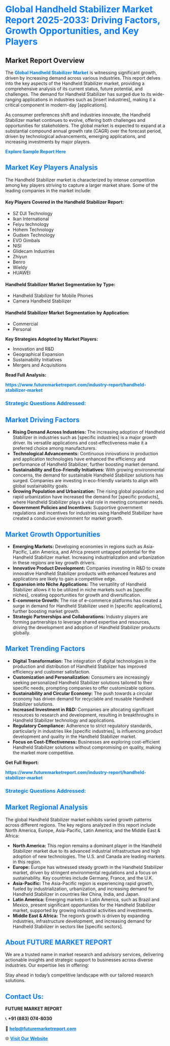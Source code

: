 <h1 style="color: #007BFF;">Global Handheld Stabilizer Market Report 2025-2033: Driving Factors, Growth Opportunities, and Key Players</h1>

<section id="overview">
<h2>Market Report Overview</h2>
<p>The <a href="https://www.futuremarketreport.com/industry-report/handheld-stabilizer-market" style="color: #007BFF; text-decoration: none;"><strong>Global Handheld Stabilizer Market</strong></a> is witnessing significant growth, driven by increasing demand across various industries. This report delves into the key aspects of the Handheld Stabilizer market, providing a comprehensive analysis of its current status, future potential, and challenges. The demand for Handheld Stabilizer has surged due to its wide-ranging applications in industries such as [insert industries], making it a critical component in modern-day [applications].</p>
<p>As consumer preferences shift and industries innovate, the Handheld Stabilizer market continues to evolve, offering both challenges and opportunities for stakeholders. The global market is expected to expand at a substantial compound annual growth rate (CAGR) over the forecast period, driven by technological advancements, emerging applications, and increasing investments by major players.</p>
</section>

<section id="overview">
<p><a href="https://www.futuremarketreport.com/request-sample/reportId=116017" style="color: #007BFF; text-decoration: none;"><strong>Explore Sample Report Here</strong></a></p>
</section>

<section id="key-players">
<h2 style="color: #007BFF;">Market Key Players Analysis</h2>
<p>The Handheld Stabilizer market is characterized by intense competition among key players striving to capture a larger market share. Some of the leading companies in the market include:</p>
<h4>Key Players Covered in the Handheld Stabilizer Report:</h4>
<ul><li>SZ DJI Technology</li><li>Ikan International</li><li>Feiyu technology</li><li>Hohem Technology</li><li>Gudsen Technology</li><li>EVO Gimbals</li><li>NISI</li><li>Glidecam Industries</li><li>Zhiyun</li><li>Benro</li><li>Wieldy</li><li>HUAWEI</li></ul>
<h4>Handheld Stabilizer Market Segmentation by Type:</h4>
<ul><li>Handheld Stabilizer for Mobile Phones</li><li>Camera Handheld Stabilizer</li></ul>

<h4>Handheld Stabilizer Market Segmentation by Application:</h4>
<ul><li>Commercial</li><li>Personal</li></ul>
<p><strong>Key Strategies Adopted by Market Players:</strong></p>
<ul>
<li>Innovation and R&D</li>
<li>Geographical Expansion</li>
<li>Sustainability Initiatives</li>
<li>Mergers and Acquisitions</li>
</ul>
</section>

<section>
<p><strong>Read Full Analysis: </strong></p><a href="https://www.futuremarketreport.com/industry-report/handheld-stabilizer-market" style="color: #007BFF; text-decoration: none;"><strong>https://www.futuremarketreport.com/industry-report/handheld-stabilizer-market</strong></a>
<h3 style="color: #007BFF;">Strategic Questions Addressed:</h3>
</section>

<section id="driving-factors">
<h2 style="color: #007BFF;">Market Driving Factors</h2>
<ul>
<li><strong>Rising Demand Across Industries:</strong> The increasing adoption of Handheld Stabilizer in industries such as [specific industries] is a major growth driver. Its versatile applications and cost-effectiveness make it a preferred choice among manufacturers.</li>
<li><strong>Technological Advancements:</strong> Continuous innovations in production and application technologies have enhanced the efficiency and performance of Handheld Stabilizer, further boosting market demand.</li>
<li><strong>Sustainability and Eco-Friendly Initiatives:</strong> With growing environmental concerns, the demand for sustainable Handheld Stabilizer solutions has surged. Companies are investing in eco-friendly variants to align with global sustainability goals.</li>
<li><strong>Growing Population and Urbanization:</strong> The rising global population and rapid urbanization have increased the demand for [specific products], where Handheld Stabilizer plays a vital role in meeting consumer needs.</li>
<li><strong>Government Policies and Incentives:</strong> Supportive government regulations and incentives for industries using Handheld Stabilizer have created a conducive environment for market growth.</li>
</ul>
</section>

<section id="growth-opportunities">
<h2 style="color: #007BFF;">Market Growth Opportunities</h2>
<ul>
<li><strong>Emerging Markets:</strong> Developing economies in regions such as Asia-Pacific, Latin America, and Africa present untapped potential for the Handheld Stabilizer market. Increasing industrialization and urbanization in these regions are key growth drivers.</li>
<li><strong>Innovative Product Development:</strong> Companies investing in R&D to create innovative Handheld Stabilizer products with enhanced features and applications are likely to gain a competitive edge.</li>
<li><strong>Expansion into Niche Applications:</strong> The versatility of Handheld Stabilizer allows it to be utilized in niche markets such as [specific niches], creating opportunities for growth and diversification.</li>
<li><strong>E-commerce Growth:</strong> The rise of e-commerce platforms has created a surge in demand for Handheld Stabilizer used in [specific applications], further boosting market growth.</li>
<li><strong>Strategic Partnerships and Collaborations:</strong> Industry players are forming partnerships to leverage shared expertise and resources, driving the development and adoption of Handheld Stabilizer products globally.</li>
</ul>
</section>

<section id="trending-factors">
<h2 style="color: #007BFF;">Market Trending Factors</h2>
<ul>
<li><strong>Digital Transformation:</strong> The integration of digital technologies in the production and distribution of Handheld Stabilizer has improved efficiency and customer satisfaction.</li>
<li><strong>Customization and Personalization:</strong> Consumers are increasingly seeking personalized Handheld Stabilizer solutions tailored to their specific needs, prompting companies to offer customizable options.</li>
<li><strong>Sustainability and Circular Economy:</strong> The push towards a circular economy has driven demand for recyclable and reusable Handheld Stabilizer solutions.</li>
<li><strong>Increased Investment in R&D:</strong> Companies are allocating significant resources to research and development, resulting in breakthroughs in Handheld Stabilizer technology and applications.</li>
<li><strong>Regulatory Compliance:</strong> Adherence to strict regulatory standards, particularly in industries like [specific industries], is influencing product development and quality in the Handheld Stabilizer market.</li>
<li><strong>Focus on Cost-Effectiveness:</strong> Businesses are exploring cost-efficient Handheld Stabilizer solutions without compromising on quality, making the market more competitive.</li>
</ul>
</section>

<section>
<p><strong>Get Full Report: </strong></p><a href="https://www.futuremarketreport.com/industry-report/handheld-stabilizer-market" style="color: #007BFF; text-decoration: none;"><strong>https://www.futuremarketreport.com/industry-report/handheld-stabilizer-market</strong></a>
<h3 style="color: #007BFF;">Strategic Questions Addressed:</h3>
</section>


<section id="regional-analysis">
<h2 style="color: #007BFF;">Market Regional Analysis</h2>
<p>The global Handheld Stabilizer market exhibits varied growth patterns across different regions. The key regions analyzed in this report include North America, Europe, Asia-Pacific, Latin America, and the Middle East & Africa:</p>
<ul>
<li><strong>North America:</strong> This region remains a dominant player in the Handheld Stabilizer market due to its advanced industrial infrastructure and high adoption of new technologies. The U.S. and Canada are leading markets in this region.</li>
<li><strong>Europe:</strong> Europe has witnessed steady growth in the Handheld Stabilizer market, driven by stringent environmental regulations and a focus on sustainability. Key countries include Germany, France, and the U.K.</li>
<li><strong>Asia-Pacific:</strong> The Asia-Pacific region is experiencing rapid growth, fueled by industrialization, urbanization, and increasing demand for Handheld Stabilizer in countries like China, India, and Japan.</li>
<li><strong>Latin America:</strong> Emerging markets in Latin America, such as Brazil and Mexico, present significant opportunities for the Handheld Stabilizer market, supported by growing industrial activities and investments.</li>
<li><strong>Middle East & Africa:</strong> The region’s growth is driven by expanding industries, infrastructure development, and increasing demand for Handheld Stabilizer in sectors like [specific sectors].</li>
</ul>
</section>

<footer>
<h2 style="color: #007BFF;">About FUTURE MARKET REPORT</h2>
<p>We are a trusted name in market research and advisory services, delivering actionable insights and strategic support to businesses across diverse industries. Our expertise lies in offering:</p>

<p>Stay ahead in today’s competitive landscape with our tailored research solutions.</p>

<h2 style="color: #007BFF;">Contact Us:</h2>
<p><strong>FUTURE MARKET REPORT</strong></p>
<p>📞 <strong>+91 (883) 074-8030</strong></p>
<p>📧 <strong><a href="mailto:help@futuremarketreport.com" style="color: #007BFF;">help@futuremarketreport.com</a></strong></p>
<p>🌐 <strong><a href="https://www.futuremarketreport.com/" style="color: #007BFF;">Visit Our Website</a></strong></p>
</footer>